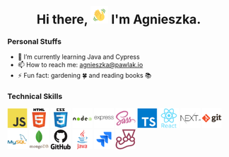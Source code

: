 <h1 align="center">
  Hi there,
    <img src="wave.gif"
         alt="Wawing hand"
         height="40"
         width"40" />
  I'm Agnieszka.
  </h1>

### Personal Stuffs
* 🌱 I’m currently learning Java and Cypress
* 📫 How to reach me: agnieszka@pawlak.io
* ⚡ Fun fact: gardening 🍀 and reading books 📚

### Technical Skills
<div display="flex" flex-wrap:"wrap" gap="12">
<img src="https://github.com/devicons/devicon/blob/master/icons/javascript/javascript-original.svg" alt="javascript" width="45" height="45" />
<img src="https://github.com/devicons/devicon/blob/master/icons/html5/html5-original-wordmark.svg" alt="html" width="45" height="45" />
<img src="https://github.com/devicons/devicon/blob/master/icons/css3/css3-original-wordmark.svg" alt="css" width="45" height="45" />
<img src="https://github.com/devicons/devicon/blob/master/icons/nodejs/nodejs-original-wordmark.svg" alt="node" width="45" height="45" ba />
<img src="https://github.com/devicons/devicon/blob/master/icons/express/express-original-wordmark.svg" alt="express" width="45" height="45" background-color="white" />

<img src="https://github.com/devicons/devicon/blob/master/icons/sass/sass-original.svg" alt="sass" width="45" height="45" />
<img src="https://github.com/devicons/devicon/blob/master/icons/typescript/typescript-original.svg" alt="typescript" width="45" height="45" />
<img src="https://github.com/devicons/devicon/blob/master/icons/react/react-original-wordmark.svg" alt="react" width="45" height="45" />
<img src="https://github.com/devicons/devicon/blob/master/icons/nextjs/nextjs-original-wordmark.svg" alt="next" width="45" height="45" />

<img src="https://github.com/devicons/devicon/blob/master/icons/git/git-original-wordmark.svg" alt="git" width="45" height="45" />
<img src="https://github.com/devicons/devicon/blob/master/icons/mysql/mysql-original-wordmark.svg" alt="mysql" width="45" height="45" />
<img src="https://github.com/devicons/devicon/blob/master/icons/mongodb/mongodb-original-wordmark.svg" alt="mongodb" width="45" height="45" />
<img src="https://github.com/devicons/devicon/blob/master/icons/github/github-original-wordmark.svg" alt="github" width="45" height="45" />

<img src="https://github.com/devicons/devicon/blob/master/icons/java/java-original-wordmark.svg" alt="java" width="45" height="45" />
<img src="https://github.com/devicons/devicon/blob/master/icons/jira/jira-original.svg" alt="jira" width="45" height="45" />
<img src="https://github.com/devicons/devicon/blob/master/icons/jest/jest-plain.svg" alt="jest" width="45" height="45" />
 </div>









